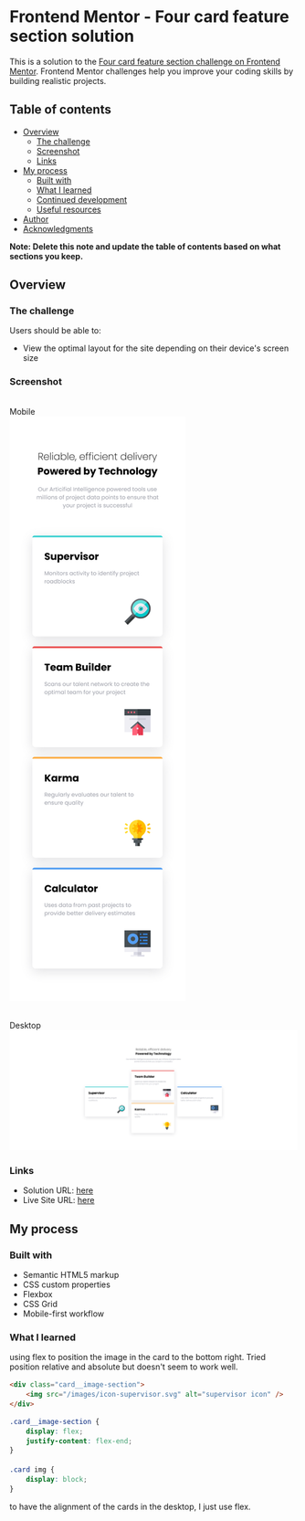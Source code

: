 # Frontend Mentor - Four card feature section solution

This is a solution to the [Four card feature section challenge on Frontend Mentor](https://www.frontendmentor.io/challenges/four-card-feature-section-weK1eFYK). Frontend Mentor challenges help you improve your coding skills by building realistic projects.

## Table of contents

- [Overview](#overview)
  - [The challenge](#the-challenge)
  - [Screenshot](#screenshot)
  - [Links](#links)
- [My process](#my-process)
  - [Built with](#built-with)
  - [What I learned](#what-i-learned)
  - [Continued development](#continued-development)
  - [Useful resources](#useful-resources)
- [Author](#author)
- [Acknowledgments](#acknowledgments)

**Note: Delete this note and update the table of contents based on what sections you keep.**

## Overview

### The challenge

Users should be able to:

- View the optimal layout for the site depending on their device's screen size

### Screenshot
<br>Mobile</br>
![](./mobile%20Screenshot%202025-02-02%20at%2023-33-45%20Frontend%20Mentor%20Four%20card%20feature%20section.png)

<br>Desktop</br>
![](./desktop%20Screenshot%202025-02-02%20at%2023-33-08%20Frontend%20Mentor%20Four%20card%20feature%20section.png)

### Links

- Solution URL: [here](https://www.frontendmentor.io/solutions/responsive-four-card-feature-KBgfU_t4Zq)
- Live Site URL: [here](https://fem-four-card-feature-raysh3n.netlify.app/)

## My process

### Built with

- Semantic HTML5 markup
- CSS custom properties
- Flexbox
- CSS Grid
- Mobile-first workflow

### What I learned


using flex to position the image in the card to the bottom right. Tried position relative and absolute but doesn't seem to work well.

```html
<div class="card__image-section">
    <img src="/images/icon-supervisor.svg" alt="supervisor icon" />
</div>
```

```css
.card__image-section {
    display: flex;
    justify-content: flex-end;
}

.card img {
    display: block;
}
```

to have the alignment of the cards in the desktop, I just use flex. 


